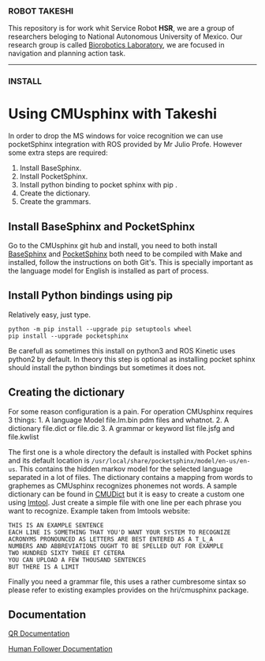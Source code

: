 ### ROBOT  TAKESHI
This repository is for work whit Service Robot **HSR**, we are a group of researchers beloging to National Autonomous University of Mexico. Our research group is called [Biorobotics Laboratory](https://biorobotics.fi-p.unam.mx/), we are focused in navigation and planning action task.
                                                                                                     
-----------------
### INSTALL

# Using CMUsphinx with Takeshi

In order to drop the MS windows for voice recognition we can use
pocketSphinx integration with ROS provided by Mr Julio Profe.
However some extra steps are required:

1.  Install BaseSphinx.
2.  Install PocketSphinx.
3.  Install python binding to pocket sphinx with pip .
4.  Create the dictionary.
5.  Create the grammars.

## Install BaseSphinx and PocketSphinx

Go to the CMUsphinx git hub and install, you need to both install
[BaseSphinx](https://github.com/cmusphinx/sphinxbase) and
[PocketSphinx](https://github.com/cmusphinx/pocketsphinx) both need to be
compiled with Make and installed, follow the instructions on both Git's.
This is specially important as the language model for English is
installed as part of process.

## Install Python bindings using pip

Relatively easy, just type.

    python -m pip install --upgrade pip setuptools wheel
    pip install --upgrade pocketsphinx

Be carefull as sometimes this install on python3 and ROS Kinetic uses python2
by default. In theory this step is optional as installing pocket sphinx should install
the python bindings but sometimes it does not.

## Creating the dictionary

For some reason configuration is a pain. For operation CMUsphinx requires 3 things:
1\. A language Model file.lm.bin pdm files and whatnot.
2\. A dictionary file.dict or file.dic
3\. A grammar or keyword list file.jsfg and file.kwlist

The first one is a whole directory the default is installed with Pocket sphins and
its default location is `/usr/local/share/pocketsphinx/model/en-us/en-us`. This contains
the hidden markov model for the selected language separated in a lot of files.
The dictionary contains a mapping from words to graphemes as CMUsphinx recognizes
phonemes not words.
A sample dictionary can be found in [CMUDict](https://github.com/cmusphinx/cmudict)
but it is easy to create a custom one using [lmtool](http://www.speech.cs.cmu.edu/tools/lmtool-new.html). Just create a simple
file with one line per each phrase you want to recognize. Example taken from lmtools website:

    THIS IS AN EXAMPLE SENTENCE
    EACH LINE IS SOMETHING THAT YOU'D WANT YOUR SYSTEM TO RECOGNIZE
    ACRONYMS PRONOUNCED AS LETTERS ARE BEST ENTERED AS A T_L_A
    NUMBERS AND ABBREVIATIONS OUGHT TO BE SPELLED OUT FOR EXAMPLE
    TWO HUNDRED SIXTY THREE ET CETERA
    YOU CAN UPLOAD A FEW THOUSAND SENTENCES
    BUT THERE IS A LIMIT

Finally you need a grammar file, this uses a rather cumbresome sintax so please refer to existing examples provides on the hri/cmusphinx package.


## Documentation

[QR Documentation](https://git.hsr.io/edgar_vazquez/HSR_PUMAS/tree/tamagoya/catkin_ws/src/vision/qr_reader)

[Human Follower Documentation](https://git.hsr.io/edgar_vazquez/HSR_PUMAS/tree/tamagoya/catkin_ws/src/hri/human_following)
